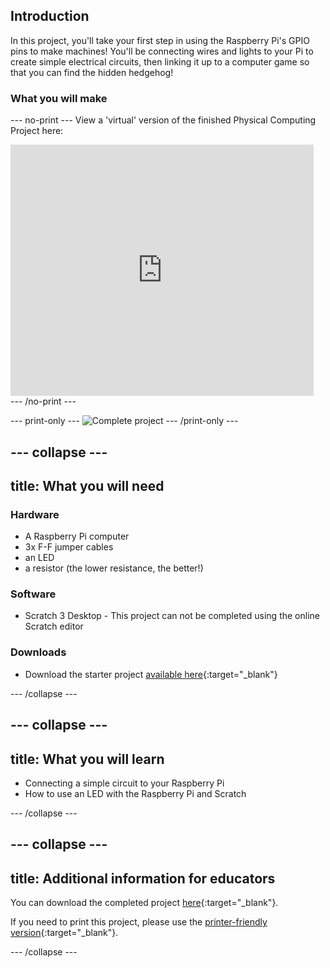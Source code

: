 ## Introduction

In this project, you'll take your first step in using the Raspberry Pi's GPIO pins to make machines! You'll be connecting wires and lights to your Pi to create simple electrical circuits, then linking it up to a computer game so that you can find the hidden hedgehog!



### What you will make

--- no-print ---
View a 'virtual' version of the finished Physical Computing Project here:

<div class="scratch-preview">
  <iframe allowtransparency="true" width="485" height="402" src="https://scratch.mit.edu/projects/embed/492829675/?autostart=false" frameborder="0"></iframe>
</div>
--- /no-print ---

--- print-only ---
![Complete project](images/showcase_static.png)
--- /print-only ---

--- collapse ---
---
title: What you will need
---
### Hardware

+ A Raspberry Pi computer
+ 3x F-F jumper cables
+ an LED
+ a resistor (the lower resistance, the better!)

### Software

+ Scratch 3 Desktop - This project can not be completed using the online Scratch editor

### Downloads

+ Download the starter project [available here](http://rpf.io/p/en/Hunt_The_Hedgehog-get){:target="_blank"} 

--- /collapse ---

--- collapse ---
---
title: What you will learn
---

+ Connecting a simple circuit to your Raspberry Pi
+ How to use an LED with the Raspberry Pi and Scratch

--- /collapse ---

--- collapse ---
---
title: Additional information for educators
---

You can download the completed project [here](http://rpf.io/p/en/Hunt_The_Hedgehog-get){:target="_blank"}.

If you need to print this project, please use the [printer-friendly version](https://projects.raspberrypi.org/en/projects/scratch-physcomp1/print){:target="_blank"}.

--- /collapse ---
